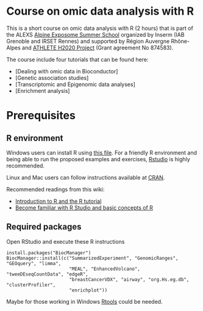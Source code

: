 # Course on omic data analysis with R 
This is a short course on omic data analysis with R (2 hours) that is part of the ALEXS [Alpine Exposome Summer School](https://exposomesummerschool.com/) organized by Inserm (IAB Grenoble and IRSET Rennes) and supported by Région Auvergne Rhône-Alpes and [ATHLETE H2020 Project](https://athleteproject.eu/) (Grant agreement No 874583).

The course include four tutorials that can be found here:

- [Dealing with omic data in Bioconductor]
- [Genetic association studies]
- [Transcriptomic and Epigenomic data analyses]
- [Enrichment analysis]


# Prerequisites

## R environment

Windows users can install R using [this file](https://cran.r-project.org/bin/windows/base/). For a friendly R environment and being able to run the proposed examples and exercises, [Rstudio](https://rstudio.com/products/rstudio/) is highly recommended.

Linux and Mac users can follow instructions available at [CRAN](https://cran.r-project.org/).

Recommended readings from this wiki:

* [Introduction to R and the R tutorial](https://data2knowledge.atlassian.net/wiki/spaces/DSDEV/pages/1722122263/2020-21+Winter+DataSHIELD+beginners+workshops+including+ATHLETE+GA+workshop)
* [Become familiar with R Studio and basic concepts of R](https://data2knowledge.atlassian.net/wiki/spaces/DSDEV/pages/707428353/Become+familiar+with+R+Studio+and+basic+concepts+of+R)

## Required packages

Open RStudio and execute these R instructions 

```
install.packages("BiocManager")
BiocManager::install(c("SummarizedExperiment", "GenomicRanges", "GEOquery", "limma",
                       "MEAL", "EnhancedVolcano", "tweeDEseqCountData", "edgeR",
                       "breastCancerVDX", "airway", "org.Hs.eg.db", "clusterProfiler",
                       "enrichplot"))                        
```

Maybe for those working in Windows [Rtools](https://cran.r-project.org/bin/windows/Rtools/) could be needed.



